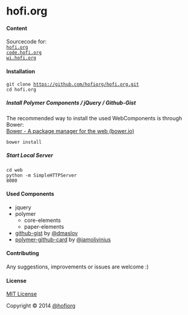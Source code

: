 hofi.org
========

#### Content

Sourcecode for: <br/>
<code>[hofi.org](http://hofi.org)</code><br/>
<code>[code.hofi.org](http://code.hofi.org)</code><br/>
<code>[wi.hofi.org](http://wi.hofi.org)</code><br/>

#### Installation

<code>git clone https://github.com/hofiorg/hofi.org.git</code><br/>
<code>cd hofi.org</code><br/>

##### Install Polymer Components / jQuery / Github-Gist

The recommended way to install the used WebComponents is through Bower:<br/>
[Bower - A package manager for the web (bower.io)](http://www.bower.io/)

<code>bower install</code><br/>

##### Start Local Server

<code>cd web</code><br/>
<code>python -m SimpleHTTPServer 8000</code><br/>

#### Used Components

* jquery
* polymer
    * core-elements
    * paper-elements
* [github-gist](https://github.com/dmaslov/github-gist) by [@dmaslov](https://github.com/dmaslov)
* [polymer-github-card](https://github.com/iamolivinius/polymer-github-card) by [@iamolivinius](https://github.com/iamolivinius)

#### Contributing
Any suggestions, improvements or issues are welcome :)

#### License
[MIT License](http://opensource.org/licenses/MIT)

Copyright &copy; 2014 [@hofiorg](https://github.com/hofiorg)
